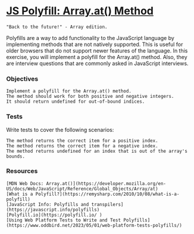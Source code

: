 # [JS Polyfill: Array.at() Method](https://www.frontendhire.com/questions/polyfill-array-at)

    "Back to the future!" - Array edition.

Polyfills are a way to add functionality to the JavaScript language by implementing methods that are not natively supported. This is useful for older browsers that do not support newer features of the language. In this exercise, you will implement a polyfill for the Array.at() method. Also, they are interview questions that are commonly asked in JavaScript interviews.
### Objectives

    Implement a polyfill for the Array.at() method.
    The method should work for both positive and negative integers.
    It should return undefined for out-of-bound indices.

### Tests

Write tests to cover the following scenarios:

    The method returns the correct item for a positive index.
    The method returns the correct item for a negative index.
    The method returns undefined for an index that is out of the array's bounds.

### Resources

    [MDN Web Docs: Array.at()](https://developer.mozilla.org/en-US/docs/Web/JavaScript/Reference/Global_Objects/Array/at)
    [What is a Polyfill?](https://remysharp.com/2010/10/08/what-is-a-polyfill)
    [JavaScript Info: Polyfills and transpilers](https://javascript.info/polyfills)
    [Polyfill.io](https://polyfill.io/ )
    [Using Web Platform Tests to Write and Test Polyfills](https://www.oddbird.net/2023/05/01/web-platform-tests-polyfills/)
